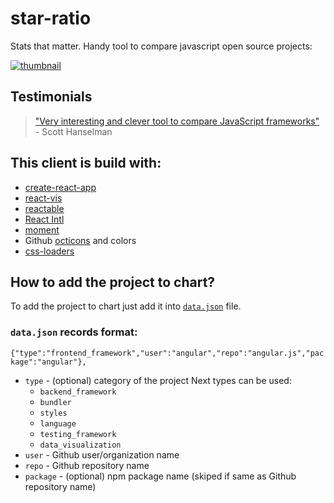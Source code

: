 # star-ratio
Stats that matter.
Handy tool to compare javascript open source projects:

[![thumbnail](http://starratio.js.org/thumbnail.png)](http://starratio.js.org)

## Testimonials
> ["Very interesting and clever tool to compare JavaScript frameworks"](https://twitter.com/shanselman/status/775956034229678080) - Scott Hanselman

## This client is build with:
- [create-react-app](https://github.com/facebookincubator/create-react-app)
- [react-vis](https://github.com/uber/react-vis)
- [reactable](https://github.com/glittershark/reactable)
- [React Intl](https://github.com/yahoo/react-intl)
- [moment](https://github.com/moment/moment)
- Github [octicons](https://octicons.github.com/) and colors
- [css-loaders](https://github.com/lukehaas/css-loaders)

## How to add the project to chart?
To add the project to chart just add it into [`data.json`](https://github.com/StarRatio/star-ratio/blob/master/docs/data.json) file.

### `data.json` records format:
`{"type":"frontend_framework","user":"angular","repo":"angular.js","package":"angular"},`

- `type` - (optional) category of the project
  Next types can be used:
    - `backend_framework`
    - `bundler`
    - `styles`
    - `language`
    - `testing_framework`
    - `data_visualization`
- `user` - Github user/organization name
- `repo` - Github repository name
- `package` - (optional) npm package name (skiped if same as Github repository name)
